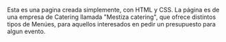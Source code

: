 Esta es una pagina creada simplemente, con HTML y CSS.
La página es de una empresa de Catering llamada "Mestiza catering", que ofrece distintos tipos de Menúes, para aquellos interesados en pedir un presupuesto para algun evento.
